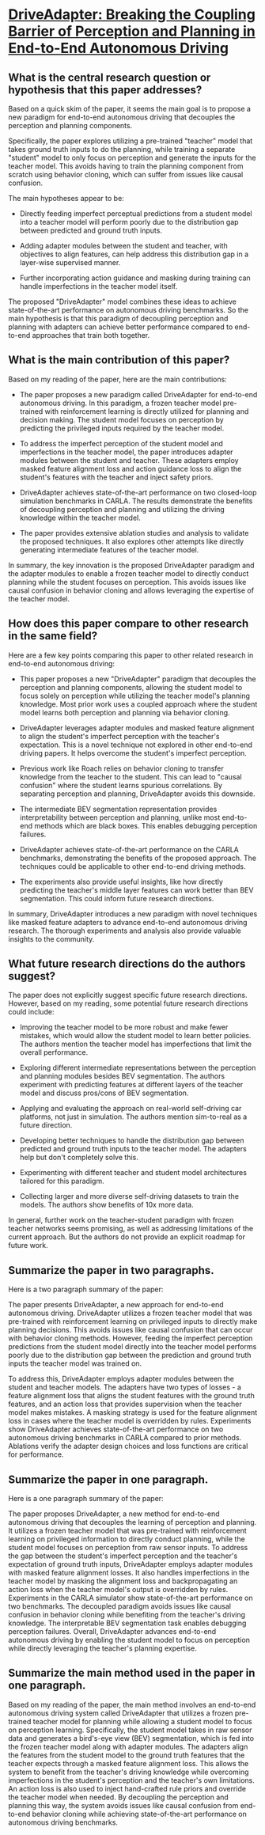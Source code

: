 # [DriveAdapter: Breaking the Coupling Barrier of Perception and Planning   in End-to-End Autonomous Driving](https://arxiv.org/abs/2308.00398)

## What is the central research question or hypothesis that this paper addresses?

 Based on a quick skim of the paper, it seems the main goal is to propose a new paradigm for end-to-end autonomous driving that decouples the perception and planning components. 

Specifically, the paper explores utilizing a pre-trained "teacher" model that takes ground truth inputs to do the planning, while training a separate "student" model to only focus on perception and generate the inputs for the teacher model. This avoids having to train the planning component from scratch using behavior cloning, which can suffer from issues like causal confusion.

The main hypotheses appear to be:

- Directly feeding imperfect perceptual predictions from a student model into a teacher model will perform poorly due to the distribution gap between predicted and ground truth inputs.

- Adding adapter modules between the student and teacher, with objectives to align features, can help address this distribution gap in a layer-wise supervised manner.

- Further incorporating action guidance and masking during training can handle imperfections in the teacher model itself.

The proposed "DriveAdapter" model combines these ideas to achieve state-of-the-art performance on autonomous driving benchmarks. So the main hypothesis is that this paradigm of decoupling perception and planning with adapters can achieve better performance compared to end-to-end approaches that train both together.


## What is the main contribution of this paper?

 Based on my reading of the paper, here are the main contributions:

- The paper proposes a new paradigm called DriveAdapter for end-to-end autonomous driving. In this paradigm, a frozen teacher model pre-trained with reinforcement learning is directly utilized for planning and decision making. The student model focuses on perception by predicting the privileged inputs required by the teacher model. 

- To address the imperfect perception of the student model and imperfections in the teacher model, the paper introduces adapter modules between the student and teacher. These adapters employ masked feature alignment loss and action guidance loss to align the student's features with the teacher and inject safety priors.

- DriveAdapter achieves state-of-the-art performance on two closed-loop simulation benchmarks in CARLA. The results demonstrate the benefits of decoupling perception and planning and utilizing the driving knowledge within the teacher model.

- The paper provides extensive ablation studies and analysis to validate the proposed techniques. It also explores other attempts like directly generating intermediate features of the teacher model.

In summary, the key innovation is the proposed DriveAdapter paradigm and the adapter modules to enable a frozen teacher model to directly conduct planning while the student focuses on perception. This avoids issues like causal confusion in behavior cloning and allows leveraging the expertise of the teacher model.


## How does this paper compare to other research in the same field?

 Here are a few key points comparing this paper to other related research in end-to-end autonomous driving:

- This paper proposes a new "DriveAdapter" paradigm that decouples the perception and planning components, allowing the student model to focus solely on perception while utilizing the teacher model's planning knowledge. Most prior work uses a coupled approach where the student model learns both perception and planning via behavior cloning.

- DriveAdapter leverages adapter modules and masked feature alignment to align the student's imperfect perception with the teacher's expectation. This is a novel technique not explored in other end-to-end driving papers. It helps overcome the student's imperfect perception.

- Previous work like Roach relies on behavior cloning to transfer knowledge from the teacher to the student. This can lead to "causal confusion" where the student learns spurious correlations. By separating perception and planning, DriveAdapter avoids this downside.

- The intermediate BEV segmentation representation provides interpretability between perception and planning, unlike most end-to-end methods which are black boxes. This enables debugging perception failures.

- DriveAdapter achieves state-of-the-art performance on the CARLA benchmarks, demonstrating the benefits of the proposed approach. The techniques could be applicable to other end-to-end driving methods.

- The experiments also provide useful insights, like how directly predicting the teacher's middle layer features can work better than BEV segmentation. This could inform future research directions.

In summary, DriveAdapter introduces a new paradigm with novel techniques like masked feature adapters to advance end-to-end autonomous driving research. The thorough experiments and analysis also provide valuable insights to the community.


## What future research directions do the authors suggest?

 The paper does not explicitly suggest specific future research directions. However, based on my reading, some potential future research directions could include:

- Improving the teacher model to be more robust and make fewer mistakes, which would allow the student model to learn better policies. The authors mention the teacher model has imperfections that limit the overall performance.

- Exploring different intermediate representations between the perception and planning modules besides BEV segmentation. The authors experiment with predicting features at different layers of the teacher model and discuss pros/cons of BEV segmentation.

- Applying and evaluating the approach on real-world self-driving car platforms, not just in simulation. The authors mention sim-to-real as a future direction. 

- Developing better techniques to handle the distribution gap between predicted and ground truth inputs to the teacher model. The adapters help but don't completely solve this.

- Experimenting with different teacher and student model architectures tailored for this paradigm.

- Collecting larger and more diverse self-driving datasets to train the models. The authors show benefits of 10x more data.

In general, further work on the teacher-student paradigm with frozen teacher networks seems promising, as well as addressing limitations of the current approach. But the authors do not provide an explicit roadmap for future work.


## Summarize the paper in two paragraphs.

 Here is a two paragraph summary of the paper:

The paper presents DriveAdapter, a new approach for end-to-end autonomous driving. DriveAdapter utilizes a frozen teacher model that was pre-trained with reinforcement learning on privileged inputs to directly make planning decisions. This avoids issues like causal confusion that can occur with behavior cloning methods. However, feeding the imperfect perception predictions from the student model directly into the teacher model performs poorly due to the distribution gap between the prediction and ground truth inputs the teacher model was trained on. 

To address this, DriveAdapter employs adapter modules between the student and teacher models. The adapters have two types of losses - a feature alignment loss that aligns the student features with the ground truth features, and an action loss that provides supervision when the teacher model makes mistakes. A masking strategy is used for the feature alignment loss in cases where the teacher model is overridden by rules. Experiments show DriveAdapter achieves state-of-the-art performance on two autonomous driving benchmarks in CARLA compared to prior methods. Ablations verify the adapter design choices and loss functions are critical for performance.


## Summarize the paper in one paragraph.

 Here is a one paragraph summary of the paper:

The paper proposes DriveAdapter, a new method for end-to-end autonomous driving that decouples the learning of perception and planning. It utilizes a frozen teacher model that was pre-trained with reinforcement learning on privileged information to directly conduct planning, while the student model focuses on perception from raw sensor inputs. To address the gap between the student's imperfect perception and the teacher's expectation of ground truth inputs, DriveAdapter employs adapter modules with masked feature alignment losses. It also handles imperfections in the teacher model by masking the alignment loss and backpropagating an action loss when the teacher model's output is overridden by rules. Experiments in the CARLA simulator show state-of-the-art performance on two benchmarks. The decoupled paradigm avoids issues like causal confusion in behavior cloning while benefiting from the teacher's driving knowledge. The interpretable BEV segmentation task enables debugging perception failures. Overall, DriveAdapter advances end-to-end autonomous driving by enabling the student model to focus on perception while directly leveraging the teacher's planning expertise.


## Summarize the main method used in the paper in one paragraph.

 Based on my reading of the paper, the main method involves an end-to-end autonomous driving system called DriveAdapter that utilizes a frozen pre-trained teacher model for planning while allowing a student model to focus on perception learning. Specifically, the student model takes in raw sensor data and generates a bird's-eye view (BEV) segmentation, which is fed into the frozen teacher model along with adapter modules. The adapters align the features from the student model to the ground truth features that the teacher expects through a masked feature alignment loss. This allows the system to benefit from the teacher's driving knowledge while overcoming imperfections in the student's perception and the teacher's own limitations. An action loss is also used to inject hand-crafted rule priors and override the teacher model when needed. By decoupling the perception and planning this way, the system avoids issues like causal confusion from end-to-end behavior cloning while achieving state-of-the-art performance on autonomous driving benchmarks.
